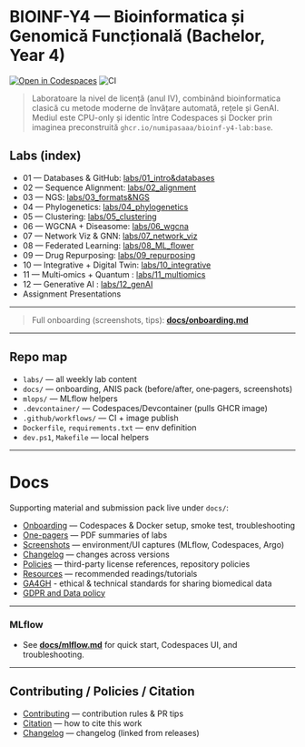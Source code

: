 # BIOINF-Y4 — Bioinformatica și Genomică Funcțională (Bachelor, Year 4) 

[![Open in Codespaces](https://github.com/codespaces/badge.svg)](https://codespaces.new/numipasaaa/bioinf-y4-lab?quickstart=1)
![CI](https://github.com/numipasaaa/bioinf-y4-lab/actions/workflows/ci.yml/badge.svg?branch=main)


> Laboratoare la nivel de licență (anul IV), combinând bioinformatica clasică cu metode moderne de învățare automată, rețele și GenAI.  
> Mediul este CPU-only și identic între Codespaces și Docker prin imaginea preconstruită `ghcr.io/numipasaaa/bioinf-y4-lab:base`.


## Labs (index)

- 01 — Databases & GitHub: [labs/01_intro&databases](labs/01_intro&databases)
- 02 — Sequence Alignment: [labs/02_alignment](labs/02_alignment)
- 03 — NGS: [labs/03_formats&NGS](labs/03_formats&NGS)
- 04 — Phylogenetics: [labs/04_phylogenetics](labs/04_phylogenetics)
- 05 — Clustering: [labs/05_clustering](labs/05_clustering)
- 06 — WGCNA + Diseasome: [labs/06_wgcna](labs/06_wgcna)
- 07 — Network Viz & GNN: [labs/07_network_viz](labs/07_network_viz)
- 08 — Federated Learning: [labs/08_ML_flower](labs/08_ML_flower)
- 09 — Drug Repurposing: [labs/09_repurposing](labs/09_repurposing)
- 10 — Integrative + Digital Twin: [labs/10_integrative](labs/10_integrative)
- 11 — Multi‑omics + Quantum : [labs/11_multiomics](labs/11_multiomics)
- 12 — Generative AI : [labs/12_genAI](labs/12_genAI)
- Assignment Presentations

---

> Full onboarding (screenshots, tips): **[docs/onboarding.md](docs/onboarding.md)**

---

## Repo map

- `labs/` — all weekly lab content
- `docs/` — onboarding, ANIS pack (before/after, one‑pagers, screenshots)
- `mlops/` — MLflow helpers
- `.devcontainer/` — Codespaces/Devcontainer (pulls GHCR image)
- `.github/workflows/` — CI + image publish
- `Dockerfile`, `requirements.txt` — env definition
- `dev.ps1`, `Makefile` — local helpers

---
# Docs

Supporting material and submission pack live under `docs/`:

- [Onboarding](docs/onboarding.md) — Codespaces & Docker setup, smoke test, troubleshooting
- [One-pagers](docs/lab_onepagers/) — PDF summaries of labs
- [Screenshots](docs/screens/) — environment/UI captures (MLflow, Codespaces, Argo)
- [Changelog](docs/changelog.md) — changes across versions
- [Policies](docs/policies.md) — third-party license references, repository policies
- [Resources](docs/resources.md) — recommended readings/tutorials
- [GA4GH](docs/GA4GH_primer) - ethical & technical standards for sharing biomedical data
- [GDPR and Data policy](docs/GDPR_and_DataPolicy.md) 
---

### MLflow 
- See **[docs/mlflow.md](docs/mlflow.md)** for quick start, Codespaces UI, and troubleshooting.
---

## Contributing / Policies / Citation

- [Contributing](CONTRIBUTING.md) — contribution rules & PR tips  
- [Citation](CITATION.cff)  — how to cite this work  
- [Changelog](docs/changelog.md) — changelog (linked from releases)


